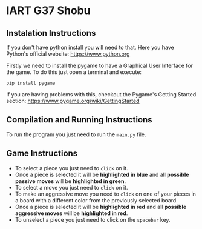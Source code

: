 # IART G37 Shobu

## Instalation Instructions
If you don't have python install you will need to that. Here you have Python's official website: https://www.python.org

Firstly we need to install the pygame to have a Graphical User Interface for the game.
To do this just open a terminal and execute:
```
pip install pygame
```
If you are having problems with this, checkout the Pygame's Getting Started section: https://www.pygame.org/wiki/GettingStarted

## Compilation and Running Instructions
To run the program you just need to run the `main.py` file.

## Game Instructions
- To select a piece you just need to `click` on it.
- Once a piece is selected it will be **highlighted in blue** and all **possible passive moves** will be **highlighted in green**.
- To select a move you just need to `click` on it.
- To make an aggressive move you need to `click` on one of your pieces in a board with a different color from the previously selected board.
- Once a piece is selected it will be **highlighted in red** and all **possible aggressive moves** will be **highlighted in red**.
- To unselect a piece you just need to click on the `spacebar` key.

